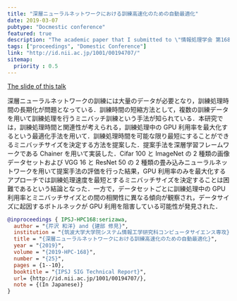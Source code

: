 ```yaml
---
title: "深層ニューラルネットワークにおける訓練高速化のための自動最適化"
date: 2019-03-07
pubtype: "Docmestic conference"
featured: true
description: "The academic paper that I submitted to \"情報処理学会 第168回 HPC 研究会報告 (HPC168)\""
tags: ["proceedings", "Domestic Conference"]
link: "http://id.nii.ac.jp/1001/00194707/"
sitemap:
  priority : 0.5
---
```


[The slide of this talk](https://speakerdeck.com/serihiro/shen-ceng-niyurarunetutowakuniokeruxun-lian-gao-su-hua-falsetamefalsezi-dong-zui-shi-hua)

深層ニューラルネットワークの訓練には大量のデータが必要となり，訓練処理時間の長期化が問題となっている．訓練時間の短縮方法として，複数の訓練データを用いて訓練処理を行うミニバッチ訓練という手法が知られている．本研究では，訓練処理時間と関連性が考えられる，訓練処理中の GPU 利用率を最大化するという最適化手法を用いて．訓練処理時間を可能な限り最短にすることができるミニバッチサイズを決定する方法を提案した．提案手法を深層学習フレームワークである Chainer を用いて実装した．Cifar 100 と ImageNet の 2 種類の画像データセットおよび VGG 16 と ResNet 50 の 2 種類の畳み込みニューラルネットワークを用いて提案手法の評価を行った結果，GPU 利用率のみを最大化するアプローチでは訓練処理速度を最短とするミニバッチサイズを決定することは困難であるという結論となった．一方で，データセットごとに訓練処理中の GPU 利用率とミニバッチサイズとの間の相関性に異なる傾向が観察され，データサイズに起因するボトルネックが GPU 利用を阻害している可能性が発見された．

```bibtex
@inproceedings { IPSJ-HPC168:serizawa,
  author = "{芹沢 和洋} and {建部 修見}",
  institution = "{筑波大学大学院システム情報工学研究科コンピュータサイエンス専攻}, {筑波大学計算科学研究センター}",
  title = "{深層ニューラルネットワークにおける訓練高速化のための自動最適化}",
  year = "{2019}",
  volume = "{2019-HPC-168}",
  number = "{25}",
  pages = {1--10},
  booktitle = "{IPSJ SIG Technical Report}",
  url= {http://id.nii.ac.jp/1001/00194707/},
  note = {(In Japanese)}
}
```

